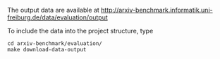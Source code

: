 The output data are available at http://arxiv-benchmark.informatik.uni-freiburg.de/data/evaluation/output

To include the data into the project structure, type

    cd arxiv-benchmark/evaluation/
    make download-data-output
